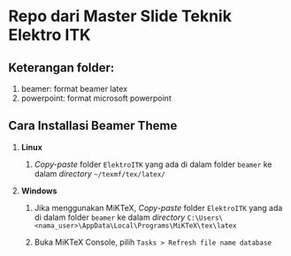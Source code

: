 # Repo dari Master Slide Teknik Elektro ITK

## Keterangan folder:

1. beamer: format beamer latex
2. powerpoint: format microsoft powerpoint

## Cara Installasi Beamer Theme

1. **Linux**
    
    1. *Copy-paste* folder `ElektroITK` yang ada di dalam folder `beamer` ke dalam *directory* `~/texmf/tex/latex/`

2. **Windows**

    1. Jika menggunakan MiKTeX, *Copy-paste* folder `ElektroITK` yang ada di dalam folder `beamer` ke dalam *directory* `C:\Users\<nama_user>\AppData\Local\Programs\MiKTeX\tex\latex`

    2. Buka MiKTeX Console, pilih `Tasks > Refresh file name database`